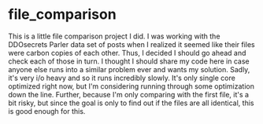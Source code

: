 # file_comparison
This is a little file comparison project I did. I was working with the DDOsecrets Parler data set of posts when I realized it seemed like their files were carbon copies of each other. Thus, I decided I should go ahead and check each of those in turn. I thought I should share my code here in case anyone else runs into a similar problem ever and wants my solution. Sadly, it's very i/o heavy and so it runs incredibly slowly. It's only single core optimized right now, but I'm considering running through some optimization down the line. Further, because I'm only comparing with the first file, it's a bit risky, but since the goal is only to find out if the files are all identical, this is good enough for this.
